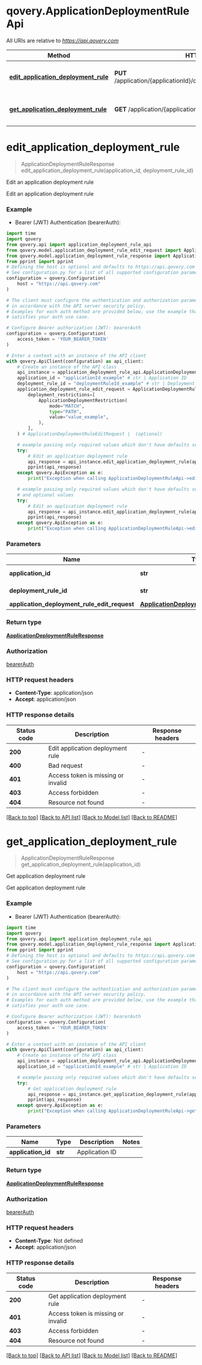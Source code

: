 # qovery.ApplicationDeploymentRuleApi

All URIs are relative to *https://api.qovery.com*

Method | HTTP request | Description
------------- | ------------- | -------------
[**edit_application_deployment_rule**](ApplicationDeploymentRuleApi.md#edit_application_deployment_rule) | **PUT** /application/{applicationId}/deploymentRule/{deploymentRuleId} | Edit an application deployment rule
[**get_application_deployment_rule**](ApplicationDeploymentRuleApi.md#get_application_deployment_rule) | **GET** /application/{applicationId}/deploymentRule | Get application deployment rule


# **edit_application_deployment_rule**
> ApplicationDeploymentRuleResponse edit_application_deployment_rule(application_id, deployment_rule_id)

Edit an application deployment rule

Edit an application deployment rule

### Example

* Bearer (JWT) Authentication (bearerAuth):

```python
import time
import qovery
from qovery.api import application_deployment_rule_api
from qovery.model.application_deployment_rule_edit_request import ApplicationDeploymentRuleEditRequest
from qovery.model.application_deployment_rule_response import ApplicationDeploymentRuleResponse
from pprint import pprint
# Defining the host is optional and defaults to https://api.qovery.com
# See configuration.py for a list of all supported configuration parameters.
configuration = qovery.Configuration(
    host = "https://api.qovery.com"
)

# The client must configure the authentication and authorization parameters
# in accordance with the API server security policy.
# Examples for each auth method are provided below, use the example that
# satisfies your auth use case.

# Configure Bearer authorization (JWT): bearerAuth
configuration = qovery.Configuration(
    access_token = 'YOUR_BEARER_TOKEN'
)

# Enter a context with an instance of the API client
with qovery.ApiClient(configuration) as api_client:
    # Create an instance of the API class
    api_instance = application_deployment_rule_api.ApplicationDeploymentRuleApi(api_client)
    application_id = "applicationId_example" # str | Application ID
    deployment_rule_id = "deploymentRuleId_example" # str | Deployment Rule ID
    application_deployment_rule_edit_request = ApplicationDeploymentRuleEditRequest(
        deployment_restrictions=[
            ApplicationDeploymentRestriction(
                mode="MATCH",
                type="PATH",
                value="value_example",
            ),
        ],
    ) # ApplicationDeploymentRuleEditRequest |  (optional)

    # example passing only required values which don't have defaults set
    try:
        # Edit an application deployment rule
        api_response = api_instance.edit_application_deployment_rule(application_id, deployment_rule_id)
        pprint(api_response)
    except qovery.ApiException as e:
        print("Exception when calling ApplicationDeploymentRuleApi->edit_application_deployment_rule: %s\n" % e)

    # example passing only required values which don't have defaults set
    # and optional values
    try:
        # Edit an application deployment rule
        api_response = api_instance.edit_application_deployment_rule(application_id, deployment_rule_id, application_deployment_rule_edit_request=application_deployment_rule_edit_request)
        pprint(api_response)
    except qovery.ApiException as e:
        print("Exception when calling ApplicationDeploymentRuleApi->edit_application_deployment_rule: %s\n" % e)
```


### Parameters

Name | Type | Description  | Notes
------------- | ------------- | ------------- | -------------
 **application_id** | **str**| Application ID |
 **deployment_rule_id** | **str**| Deployment Rule ID |
 **application_deployment_rule_edit_request** | [**ApplicationDeploymentRuleEditRequest**](ApplicationDeploymentRuleEditRequest.md)|  | [optional]

### Return type

[**ApplicationDeploymentRuleResponse**](ApplicationDeploymentRuleResponse.md)

### Authorization

[bearerAuth](../README.md#bearerAuth)

### HTTP request headers

 - **Content-Type**: application/json
 - **Accept**: application/json


### HTTP response details

| Status code | Description | Response headers |
|-------------|-------------|------------------|
**200** | Edit application deployment rule |  -  |
**400** | Bad request |  -  |
**401** | Access token is missing or invalid |  -  |
**403** | Access forbidden |  -  |
**404** | Resource not found |  -  |

[[Back to top]](#) [[Back to API list]](../README.md#documentation-for-api-endpoints) [[Back to Model list]](../README.md#documentation-for-models) [[Back to README]](../README.md)

# **get_application_deployment_rule**
> ApplicationDeploymentRuleResponse get_application_deployment_rule(application_id)

Get application deployment rule

Get application deployment rule

### Example

* Bearer (JWT) Authentication (bearerAuth):

```python
import time
import qovery
from qovery.api import application_deployment_rule_api
from qovery.model.application_deployment_rule_response import ApplicationDeploymentRuleResponse
from pprint import pprint
# Defining the host is optional and defaults to https://api.qovery.com
# See configuration.py for a list of all supported configuration parameters.
configuration = qovery.Configuration(
    host = "https://api.qovery.com"
)

# The client must configure the authentication and authorization parameters
# in accordance with the API server security policy.
# Examples for each auth method are provided below, use the example that
# satisfies your auth use case.

# Configure Bearer authorization (JWT): bearerAuth
configuration = qovery.Configuration(
    access_token = 'YOUR_BEARER_TOKEN'
)

# Enter a context with an instance of the API client
with qovery.ApiClient(configuration) as api_client:
    # Create an instance of the API class
    api_instance = application_deployment_rule_api.ApplicationDeploymentRuleApi(api_client)
    application_id = "applicationId_example" # str | Application ID

    # example passing only required values which don't have defaults set
    try:
        # Get application deployment rule
        api_response = api_instance.get_application_deployment_rule(application_id)
        pprint(api_response)
    except qovery.ApiException as e:
        print("Exception when calling ApplicationDeploymentRuleApi->get_application_deployment_rule: %s\n" % e)
```


### Parameters

Name | Type | Description  | Notes
------------- | ------------- | ------------- | -------------
 **application_id** | **str**| Application ID |

### Return type

[**ApplicationDeploymentRuleResponse**](ApplicationDeploymentRuleResponse.md)

### Authorization

[bearerAuth](../README.md#bearerAuth)

### HTTP request headers

 - **Content-Type**: Not defined
 - **Accept**: application/json


### HTTP response details

| Status code | Description | Response headers |
|-------------|-------------|------------------|
**200** | Get application deployment rule |  -  |
**401** | Access token is missing or invalid |  -  |
**403** | Access forbidden |  -  |
**404** | Resource not found |  -  |

[[Back to top]](#) [[Back to API list]](../README.md#documentation-for-api-endpoints) [[Back to Model list]](../README.md#documentation-for-models) [[Back to README]](../README.md)

